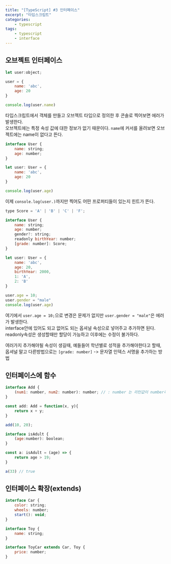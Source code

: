 ```yaml
--- 
title: "[TypeScript] #3 인터페이스" 
excerpt: "타입스크립트"
categories: 
    - typescript
tags: 
    - typescript
    - interface
--- 
```

## 오브젝트 인터페이스

```javascript
let user:object;

user = {
    name: 'abc',
    age: 20
}

console.log(user.name)
```

타입스크립트에서 객체를 만들고 오브젝트 타입으로 정의한 후 콘솔로 찍어보면 에러가 발생한다.  
오브젝트에는 특정 속성 값에 대한 정보가 없기 때문이다. `name`에 커서를 올려보면 오브젝트에는 name이 없다고 뜬다.  

```javascript
interface User {
    name: string;
    age: number;
}

let user: User = {
    name: 'abc',
    age: 20
}

console.log(user.age)
```

이제 `console.log(user.)`까지만 찍어도 어떤 프로퍼티들이 있는지 힌트가 뜬다.  

```javascript
type Score = 'A' | 'B' | 'C' | 'F';

interface User {
    name: string;
    age: number;
    gender?: string;
    readonly birthYear: number;
    [grade: number]: Score;
}

let user: User = {
    name: 'abc',
    age: 20,
    birthYear: 2000,
    1: 'A',
    2: 'B'
}

user.age = 10;
user.gender = "male"
console.log(user.age)
```

여기에서 `user.age = 10;`으로 변경은 문제가 없지만 `user.gender = "male"`은 에러가 발생한다.  
interface안에 있어도 되고 없어도 되는 옵셔널 속성으로 넣어주고 추가하면 된다.  
readonly속성은 생성할때만 할당이 가능하고 이후에는 수정이 불가하다.  

여러가지 추가해야될 속성이 생길때, 예들들어 학년별로 성적을 추가해야한다고 할때,  
옵셔널 말고 다른방법으로는 `[grade: number]` -> 문자열 인덱스 서명을 추가하는 방법


## 인터페이스에 함수

```javascript
interface Add {
    (num1: number, num2: number): number; // : number 는 리턴값이 number라는 뜻
}

const add: Add = function(x, y){
    return x + y;
}

add(10, 20);

interface isAdult {
    (age:number): boolean;
}

const a: isAdult = (age) => {
    return age > 19;
}

a(33) // true
```

## 인터페이스 확장(extends)

```javascript
interface Car {
    color: string;
    wheels: number;
    start(): void;
}

interface Toy {
    name: string;
}

interface ToyCar extends Car, Toy {
    price: number;
}
```






